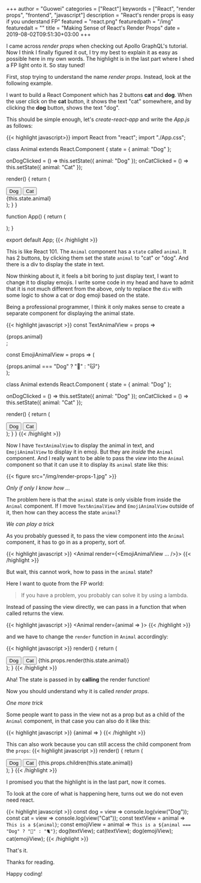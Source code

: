 +++
author = "Guowei"
categories = ["React"]
keywords = ["React", "render props", "frontend", "javascript"]
description = "React's render props is easy if you understand FP"
featured = "react.png"
featuredpath = "/img"
featuredalt = ""
title = "Making Sense of React's Render Props"
date = 2019-08-02T09:51:30+03:00
+++

I came across *render props* when checking out Apollo GraphQL's tutorial. Now I think I finally figured it out, I try my best to explain it as easy as possible here in my own words. The highlight is in the last part where I shed a FP light onto it. So stay tuned!

First, stop trying to understand the name *render props*. Instead, look at the following example.

I want to build a React Component which has 2 buttons **cat** and **dog**. When the user click on the **cat** button, it shows the text "cat" somewhere, and by clicking the **dog** button, shows the text "dog".

This should be simple enough, let's *create-react-app* and write the *App.js* as follows:

{{< highlight  javascript>}}
import React from "react";
import "./App.css";

class Animal extends React.Component {
  state = { animal: "Dog" };

  onDogClicked = () => this.setState({ animal: "Dog" });
  onCatClicked = () => this.setState({ animal: "Cat" });

  render() {
    return (
      <div>
        <button onClick={this.onDogClicked}>Dog</button>
        <button onClick={this.onCatClicked}>Cat</button>
        <div>{this.state.animal}</div>
      </div>
    );
  }
}

function App() {
  return (
    <div className="App">
      <Animal />
    </div>
  );
}

export default App;
{{< /highlight >}}

This is like React 101. The `Animal` component has a `state` called `animal`. It has 2 buttons, by clicking them set the state `animal` to "cat" or "dog". And there is a div to display the state in text.

Now thinking about it, it feels a bit boring to just display text, I want to change it to display emojis. I write some code in my head and have to admit that it is not much different from the above, only to replace the `div` with some logic to show a cat or dog emoji based on the state.

Being a professional programmer, I think it only makes sense to create a separate component for displaying the animal state.

{{< highlight javascript >}}
const TextAnimalView = props => <div>{props.animal}</div>;

const EmojiAnimalView = props => (
  <div>{props.animal === "Dog" ? "🐶" : "🐱"}</div>
);

class Animal extends React.Component {
  state = { animal: "Dog" };

  onDogClicked = () => this.setState({ animal: "Dog" });
  onCatClicked = () => this.setState({ animal: "Cat" });

  render() {
    return (
      <div>
        <button onClick={this.onDogClicked}>Dog</button>
        <button onClick={this.onCatClicked}>Cat</button>
        <TextAnimalView animal={this.state.animal} />
        <EmojiAnimalView animal={this.state.animal} />
      </div>
    );
  }
}
{{< /highlight >}}

Now I have `TextAnimalView` to display the animal in text, and `EmojiAnimalView` to display it in emoji. But they are *inside* the `Animal` component. And I really want to be able to pass the *view* into the `Animal` component so that it can use it to display its `animal` state like this:

{{< figure src="/img/render-props-1.jpg" >}}

 *Only if only I know how ...*

The problem here is that the `animal` state is only visible from inside the `Animal` component. If I move `TextAnimalView` and `EmojiAnimalView` outside of it, then how can they access the state `animal`?

*We can play a trick*

As you probably guessed it, to pass the view component into the `Animal` component, it has to go in as a property, sort of.

{{< highlight javascript >}}
<Animal render={<EmojiAnimalView ... />}>
{{< /highlight >}}

But wait, this cannot work, how to pass in the `animal` state?

Here I want to quote from the FP world:

>If you have a problem, you probably can solve it by using a lambda.

Instead of passing the view directly, we can pass in a function that when called returns the view.

{{< highlight javascript >}}
<Animal render={animal => <EmojiAnimalView animal={animal} />}>
{{< /highlight >}}

and we have to change the `render` function in `Animal` accordingly:

{{< highlight javascript >}}
render() {
    return (
      <div>
        <button onClick={this.onDogClicked}>Dog</button>
        <button onClick={this.onCatClicked}>Cat</button>
        {this.props.render(this.state.animal)}
      </div>
    );
  }
{{< /highlight >}}

Aha! The state is passed in by **calling** the render function!

Now you should understand why it is called *render props*.

*One more trick*

Some people want to pass in the view not as a prop but as a child of the `Animal` component, in that case you can also do it like this:

{{< highlight javascript >}}
<Animal>
   {animal => <TextAnimalView animal={animal} />}
</Animal>
{{< /highlight >}}

This can also work because you can still access the child component from the `props`:
{{< highlight javascript >}}
render() {
  return (
    <div>
      <button onClick={this.onDogClicked}>Dog</button>
      <button onClick={this.onCatClicked}>Cat</button>
      {this.props.children(this.state.animal)}
    </div>
  );
}
{{< /highlight >}}


I promised you that the highlight is in the last part, now it comes.

To look at the core of what is happening here, turns out we do not even need react.

{{< highlight javascript >}}
const dog = view => console.log(view("Dog"));
const cat = view => console.log(view("Cat"));
const textView = animal => `This is a ${animal}`;
const emojiView = animal => `This is a ${animal === "Dog" ? "🐶" : "🐈"}`;
dog(textView);
cat(textView);
dog(emojiView);
cat(emojiView);
{{< /highlight >}}

That's it.

Thanks for reading.

Happy coding!
